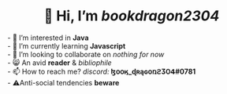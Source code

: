 <html>
  <body>
    <h1 style="text-align:center">👋 Hi, I’m <i>bookdragon2304</i><br></h1>
- 👀 I’m interested in <b>Java</b></br>
- 🌱 I’m currently learning <b>Javascript</b></br>
- 💞️ I’m looking to collaborate on <i>nothing for now</i></br>
- 😸 An avid <b>reader</b> & <i>bibliophile</i></br>
- 📫 How to reach me?<i> discord:</i><b> ɮօօӄ_ɖʀąɢօռϩӠ𐐄𝟰#0781</b></br>
- ⚠️Anti-social tendencies <b>beware</b></br>
  </body>
  </html>
<!---
bookdragon2304/bookdragon2304 is a ✨ special ✨ repository because its `README.md` (this file) appears on your GitHub profile.
You can click the Preview link to take a look at your changes.
--->
